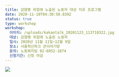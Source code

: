 ```yaml
---
title: 감염병 위험에 노출된 노동자 대상 치유 프로그램
date: 2020-11-10T04:30:50.839Z
status: true
type: workshop
workshop:
  이미지: /uploads/kakaotalk_20201123_113710322.jpg
  대상: 감염병 위험에 노출된 노동자
  일시: 2020년 11월 11일~12월 9일
  장소: 서울혁신파크 큰이야기방
  문의: 노동복지팀 02-6952-1874
  신청기간: 신청 마감
---
```

![ ](/uploads/kakaotalk_20201123_113710322.jpg " ")